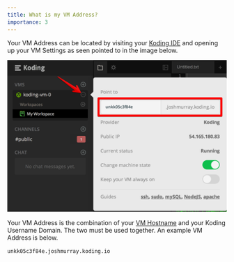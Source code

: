 ```yaml
---
title: What is my VM Address?
importance: 3
---
```


Your VM Address can be located by visiting your [Koding IDE][ide] and 
opening up your VM Settings as seen pointed to in the image below.

![VM Settings](/faq/vm-address/vm-settings.png)

Your VM Address is the combination of your [VM Hostname][hostname] and 
your Koding Username Domain. The two must be used together. An example VM 
Address is below.

```
unkk05c3f84e.joshmurray.koding.io
```


[ide]: https://koding.com/IDE
[hostname]: /faq/vm-hostname
